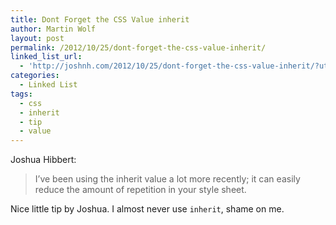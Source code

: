 ```yaml
---
title: Dont Forget the CSS Value inherit
author: Martin Wolf
layout: post
permalink: /2012/10/25/dont-forget-the-css-value-inherit/
linked_list_url:
  - 'http://joshnh.com/2012/10/25/dont-forget-the-css-value-inherit/?utm_source=rss&utm_medium=rss&utm_campaign=dont-forget-the-css-value-inherit'
categories:
  - Linked List
tags:
  - css
  - inherit
  - tip
  - value
---
```

<p class="linked-list-quote-author">
  Joshua Hibbert:
</p>

> I’ve been using the inherit value a lot more recently; it can eas­ily reduce the amount of repe­ti­tion in your style sheet.

Nice little tip by Joshua. I almost never use `inherit`, shame on me.</p>